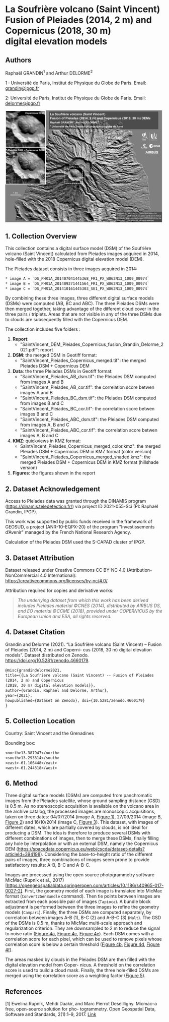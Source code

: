 La Soufrière volcano (Saint Vincent) <br/>
Fusion of Pleiades (2014, 2 m) and Copernicus (2018, 30 m)<br/>
digital elevation models<a name="TOP"></a>
===================

## Authors

Raphaël GRANDIN<sup>1</sup> and Arthur DELORME<sup>2</sup>

1 : Université de Paris, Institut de Physique du Globe de Paris. Email: grandin@ipgp.fr

2: Université de Paris, Institut de Physique du Globe de Paris. Email: delorme@ipgp.fr


![](Figures/SaintVincent_Pleiades_Copernicus_IPGP_2021_V4.0.jpg?raw=true)


## 1. Collection Overview

This collection contains a digital surface model  (DSM) of the Soufrière volcano (Saint Vincent) calculated from Pleiades images acquired in 2014, hole-filled with the 2018 Copernicus digital elevation model (DEM).

The Pleiades dataset consists in three images acquired in 2014:

    * image A = `DS_PHR1A_201407041445368_FR1_PX_W062N13_1009_00974`
    * image B = `DS_PHR1A_201409271441564_FR1_PX_W062N13_1009_00974`
    * image C = `DS_PHR1A_201410161445303_SE1_PX_W062N13_1009_00974`

By combining these three images, three different digital surface models (DSMs) were computed (AB, BC and ABC). The three Pleiades DSMs were then merged together, taking advantage of the different cloud cover in the three pairs / triplets. Areas that are not visible in any of the three DSMs due to clouds are subsequently filled with the Copernicus DEM.

The collection includes five folders :

1. **Report**: 
    * "SaintVincent_DEM_Pleiades_Copernicus_fusion_Grandin_Delorme_2021.pdf": report
2. **DSM**: the merged DSM in Geotiff format:
    * "SaintVincent_Pleiades_Copernicus_merged.tif": the merged Pleiades DSM + Copernicus DEM
3. **Data**:  the three Pleiades DSMs in Geotiff format:
    * "SaintVincent_Pleiades_AB_dsm.tif": the Pleiades DSM computed from images A and B
    * "SaintVincent_Pleiades_AB_cor.tif": the correlation score betwen images A and B
    * "SaintVincent_Pleiades_BC_dsm.tif": the Pleiades DSM computed from images B and C
    * "SaintVincent_Pleiades_BC_cor.tif": the correlation score betwen images B and C
    * "SaintVincent_Pleiades_ABC_dsm.tif": the Pleiades DSM computed from images A, B and C
    * "SaintVincent_Pleiades_ABC_cor.tif": the correlation score betwen images A, B and C
4. **KMZ**: quickviews in KMZ format:
    * SaintVincent_Pleiades_Copernicus_merged_color.kmz": the merged Pleiades DSM + Copernicus
DEM in KMZ format (color version)
    * "SaintVincent_Pleiades_Copernicus_merged_shaded.kmz": the merged Pleiades DSM + Copernicus DEM in KMZ format (hillshade version)
5. **Figures**: the figures shown in the report 

## 2. Dataset Acknowledgement

Access to Pleiades data was granted through the DINAMIS program (https://dinamis.teledetection.fr/) via project ID 2021-055-Sci (PI: Raphaël Grandin, IPGP).

This work was supported by public funds received in the framework of GEOSUD, a project (ANR-10-EQPX-20) of the program "Investissements d’Avenir" managed by the French National Research Agency.

Calculation of the Pleiades DSM used the S-CAPAD cluster of IPGP.

## 3. Dataset Attribution

Dataset released under Creative Commons CC BY-NC 4.0 (Attribution-NonCommercial 4.0 International):
https://creativecommons.org/licenses/by-nc/4.0/

Attribution required for copies and derivative works:

> *The underlying dataset from which this work has been derived includes Pleiades material ©CNES (2014), distributed by AIRBUS DS, and EO material ©CCME (2018), provided under COPERNICUS by the European Union and ESA, all rights reserved.*
 
## 4. Dataset Citation

Grandin and Delorme (2021). “La Soufrière volcano (Saint Vincent) – Fusion of Pleiades (2014, 2 m) and Coperni- cus (2018, 30 m) digital elevation models”. Dataset distributed on Zenodo. https://doi.org/10.5281/zenodo.4660179.

```
@misc{grandindelorme2021,
title={{La Soufriere volcano (Saint Vincent) -- Fusion of Pleiades (2014, 2 m) and Copernicus
(2018, 30 m) digital elevation models}}, 
author={Grandin, Raphael and Delorme, Arthur},
year={2021},
howpublished={Dataset on Zenodo}, doi={10.5281/zenodo.4660179}
}
```

## 5. Collection Location

Country: Saint Vincent and the Grenadines

Bounding box:

```
<north>13.387947</north>
<south>13.293314</south>
<east>-61.106448</east>
<west>-61.244318</west>
```

## 6. Method
Three digital surface models (DSMs) are computed from panchromatic images from the Pleiades satellite, whose ground sampling distance (GSD) is 0.5 m. As no stereoscopic acquisition is available on the volcano area in the archive catalog, the processed images are monoscopic acquisitions, taken on three dates: 04/07/2014 (image A, [Figure 1](Figures/DS_PHR1A_201407041445368_FR1_PX_W062N13_1009_00974.png?raw=true)), 27/09/2014 (image B, [Figure 2](Figures/DS_PHR1A_201409271441564_FR1_PX_W062N13_1009_00974.png)) and 16/10/2014 (image C, [Figure 3](Figures/DS_PHR1A_201410161445303_SE1_PX_W062N13_1009_00974.png)). This dataset, with images of different dates, which are partially covered by clouds, is not ideal for producing a DSM. The idea is therefore to produce several DSMs with different combinations of images, then to merge these DSMs, finally filling any hole by interpolation or with an external DSM, namely the Copernicus DEM (https://spacedata.copernicus.eu/web/cscda/dataset-details?articleId=394198). Considering the base-to-height ratio of the different pairs of images, three combinations of images seem prone to provide satisfactory results: A-B, B-C and A-B-C.


Images are processed using the open source photogrammetry software MicMac (Rupnik et al., 2017)[https://opengeospatialdata.springeropen.com/articles/10.1186/s40965-017-0027-2]. First, the geometry model of each image is translated into MicMac format (`Convert2GenBundle` command). Then tie points between images are extracted from each possible pair of images (`Tapioca`). A bundle block adjustment is performed between the three images to refine the geometry models (`Campari`). Finally, the three DSMs are computed separately, by correlation between images A-B (1), B-C (2) and A-B-C (3) (`Malt`). The GSD of the DSMs is 0.5 m, thanks to MicMac multi-scale approach and regularization criterion. They are downsampled to 2 m to reduce the signal to noise ratio ([Figure 4a](Figures/AB_dsm_raw.png), [Figure 4c](Figures/BC_dsm_raw.png), [Figure 4e](Figures/ABC_dsm_raw.png)). Each DSM comes with a correlation score for each pixel, which can be used to remove pixels whose correlation score is below a certain threshold ([Figure 4b](Figures/AB_cor_raw.png), [Figure 4d](Figures/BC_cor_raw.png), [Figure 4f](Figures/ABC_cor_raw.png)).


The areas masked by clouds in the Pleiades DSM are then filled with the digital elevation model from Coper- nicus. A threshold on the correlation score is used to build a cloud mask. Finally, the three hole-filled DSMs are merged using the correlation score as a weighting factor ([Figure 5](Figures/Merged.png)).

## References

[1] Ewelina Rupnik, Mehdi Daakir, and Marc Pierrot Deseilligny. Micmac–a free, open-source solution for pho- togrammetry. Open Geospatial Data, Software and Standards, 2(1):1–9, 2017. [Link](https://opengeospatialdata.springeropen.com/articles/10.1186/s40965-017-0027-2)


